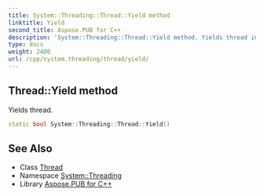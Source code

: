 ```yaml
---
title: System::Threading::Thread::Yield method
linktitle: Yield
second_title: Aspose.PUB for C++
description: 'System::Threading::Thread::Yield method. Yields thread in C++.'
type: docs
weight: 2400
url: /cpp/system.threading/thread/yield/
---
```

## Thread::Yield method


Yields thread.

```cpp
static bool System::Threading::Thread::Yield()
```

## See Also

* Class [Thread](../)
* Namespace [System::Threading](../../)
* Library [Aspose.PUB for C++](../../../)
